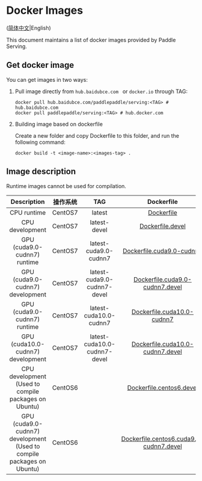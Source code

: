 # Docker Images

([简体中文](DOCKER_IMAGES_CN.md)|English)

This document maintains a list of docker images provided by Paddle Serving.

## Get docker image

You can get images in two ways:

1. Pull image directly from `hub.baidubce.com ` or `docker.io` through TAG:

   ```shell
   docker pull hub.baidubce.com/paddlepaddle/serving:<TAG> # hub.baidubce.com
   docker pull paddlepaddle/serving:<TAG> # hub.docker.com
   ```

2. Building image based on dockerfile

   Create a new folder and copy Dockerfile to this folder, and run the following command:

   ```shell
   docker build -t <image-name>:<images-tag> .
   ```

   

## Image description

Runtime images cannot be used for compilation.

|                         Description                          | 操作系统 |             TAG              |                          Dockerfile                          |
| :----------------------------------------------------------: | :------: | :--------------------------: | :----------------------------------------------------------: |
|                         CPU runtime                          | CentOS7  |            latest            |              [Dockerfile](../tools/Dockerfile)               |
|                       CPU development                        | CentOS7  |         latest-devel         |        [Dockerfile.devel](../tools/Dockerfile.devel)         |
|                 GPU (cuda9.0-cudnn7) runtime                 | CentOS7  |    latest-cuda9.0-cudnn7     | [Dockerfile.cuda9.0-cudnn7](../tools/Dockerfile.cuda9.0-cudnn7) |
|               GPU (cuda9.0-cudnn7) development               | CentOS7  | latest-cuda9.0-cudnn7-devel  | [Dockerfile.cuda9.0-cudnn7.devel](../tools/Dockerfile.cuda9.0-cudnn7.devel) |
|                 GPU (cuda9.0-cudnn7) runtime                 | CentOS7  |    latest-cuda10.0-cudnn7    | [Dockerfile.cuda10.0-cudnn7](../tools/Dockerfile.cuda10.0-cudnn7) |
|              GPU (cuda10.0-cudnn7) development               | CentOS7  | latest-cuda10.0-cudnn7-devel | [Dockerfile.cuda10.0-cudnn7.devel](../tools/Dockerfile.cuda10.0-cudnn7.devel) |
|     CPU development (Used to compile packages on Ubuntu)     | CentOS6  |            <None>            | [Dockerfile.centos6.devel](../tools/Dockerfile.centos6.devel) |
| GPU (cuda9.0-cudnn7) development (Used to compile packages on Ubuntu) | CentOS6  |            <None>            | [Dockerfile.centos6.cuda9.0-cudnn7.devel](../tools/Dockerfile.centos6.cuda9.0-cudnn7.devel) |

